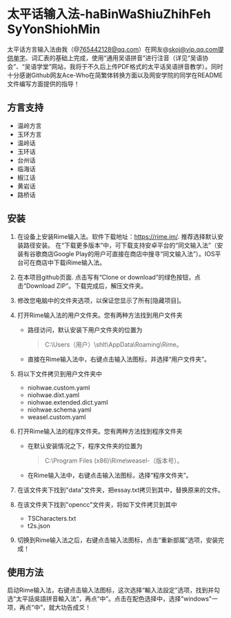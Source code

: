 # 太平话输入法-haBinWaShiuZhihFeh SyYonShiohMin
太平话方言输入法由我（@765442128@qq.com）在网友@skoj@vip.qq.com提供单字、词汇表的基础上完成，使用“通用吴语拼音”进行注音（详见“吴语协会”、“吴语学堂”网站，我将于不久后上传PDF格式的太平话吴语拼音教学）。同时十分感谢Github网友Ace-Who在简繁体转换方面以及网安学院的同学在README文件编写方面提供的指导！

## 方言支持
- 温岭方言
- 玉环方言
- 温岭话
- 玉环话
- 台州话
- 临海话
- 椒江话
- 黄岩话
- 路桥话

## 安装
1. 在设备上安装Rime输入法。软件下载地址：https://rime.im/. 推荐选择默认安装路径安装。 在“下载更多版本”中，可下载支持安卓平台的“同文输入法”（安装有谷歌商店Google Play的用户可直接在商店中搜寻“同文输入法”）。IOS平台可在商店中下载iRime输入法。

2. 在本项目<a src=https://github.com/Spackup/ThaBinWaShiuZhihFeh-TaiPingHuaShuRuFa>github页面</a>. 点击写有“Clone or download”的绿色按钮，点击“Download ZIP”。下载完成后，解压文件夹。

3. 修改您电脑中的文件夹选项，以保证您显示了所有[隐藏项目]。

4. 打开Rime输入法的用户文件夹。您有两种方法找到用户文件夹
    - 路径访问，默认安装下用户文件夹的位置为
        > C:\Users（用户）\shlt\AppData\Roaming\Rime。
    - 直接在Rime输入法中，右键点击输入法图标，并选择“用户文件夹”。

5. 将以下文件拷贝到用户文件夹中
    - niohwae.custom.yaml
    - niohwae.dixt.yaml
    - niohwae.extended.dict.yaml
    - niohwae.schema.yaml
    - weasel.custom.yaml

6. 打开Rime输入法的程序文件夹。您有两种方法找到程序文件夹
    - 在默认安装情况之下，程序文件夹的位置为
        > C:\Program Files (x86)\Rime\weasel-（版本号）。
    - 在Rime输入法中，右键点击输入法图标，选择“程序文件夹”。

7. 在该文件夹下找到"data"文件夹，把essay.txt拷贝到其中，替换原来的文件。

7. 在该文件夹下找到"opencc"文件夹，将如下文件拷贝到其中
    - TSCharacters.txt
    - t2s.json

8. 切换到Rime输入法之后，右键点击输入法图标，点击“重新部属”选项，安装完成！

## 使用方法
启动Rime输入法，右键点击输入法图标，这次选择“輸入法設定”选项，找到并勾选“太平話吳語拼音輸入法”，再点“中”。点击在配色选择中，选择"windows"一项，再点“中”，就大功告成爻！
